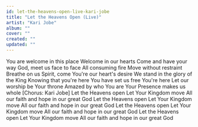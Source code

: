 ```yaml
---
id: let-the-heavens-open-live-kari-jobe
title: "Let the Heavens Open (Live)"
artist: "Kari Jobe"
album: ""
cover: ""
created: ""
updated: ""
---
```


You are welcome in this place
Welcome in our hearts
Come and have your way
God, meet us face to face
All consuming fire
Move without restraint
Breathe on us
Spirit, come
You're our heart's desire
We stand in the glory of the King
Knowing that you're here
You have set us free
You're here
Let our worship be Your throne
Amazed by who You are
Your Presence makes us whole
[Chorus: Kari Jobe]
Let the Heavens open
Let Your Kingdom move
All our faith and hope in our great God
Let the Heavens open
Let Your Kingdom move
All our faith and hope in our great God
Let the Heavens open
Let Your Kingdom move
All our faith and hope in our great God
Let the Heavens open
Let Your Kingdom move
All our faith and hope in our great God